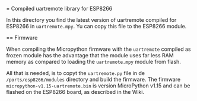 = Compiled uartremote library for ESP8266

In this directory you find the latest version of uartremote compiled for ESP8266 in `uartremote.mpy`. Yu can copy this file to the ESP8266 module.

== Firmware

When compiling the Micropython firmware with the `uartremote` compiled as frozen module has the advantage that the module uses far less RAM memory as compared to loading the `uartremote.mpy` module from flash.

All that is needed, is to copyt the `uartremote.py` file in de `/ports/esp8266/modules` directory and build the firmware. The firmware `micropython-v1.15-uartremote.bin` is version MicroPython v1.15 and can be flashed on the ESP8266 board, as described in the Wiki.
